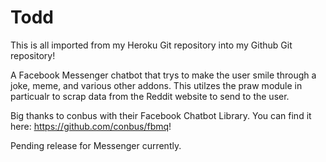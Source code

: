 # Todd
This is all imported from my Heroku Git repository into my Github Git repository!

A Facebook Messenger chatbot that trys to make the user smile through a joke, meme, and various other addons. 
This utilzes the praw module in particualr to scrap data from the Reddit website to send to the user. 

Big thanks to conbus with their Facebook Chatbot Library. You can find it here:  https://github.com/conbus/fbmq!

Pending release for Messenger currently.

